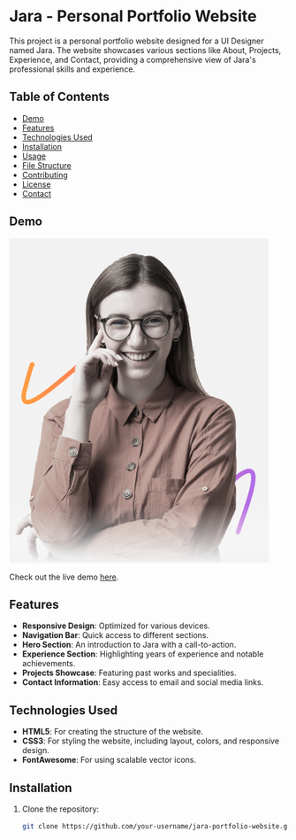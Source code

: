 # Jara - Personal Portfolio Website

This project is a personal portfolio website designed for a UI Designer named Jara. The website showcases various sections like About, Projects, Experience, and Contact, providing a comprehensive view of Jara's professional skills and experience.

## Table of Contents

- [Demo](#demo)
- [Features](#features)
- [Technologies Used](#technologies-used)
- [Installation](#installation)
- [Usage](#usage)
- [File Structure](#file-structure)
- [Contributing](#contributing)
- [License](#license)
- [Contact](#contact)

## Demo

![Website Preview](img/1.jpg)

Check out the live demo [here](#).

## Features

- **Responsive Design**: Optimized for various devices.
- **Navigation Bar**: Quick access to different sections.
- **Hero Section**: An introduction to Jara with a call-to-action.
- **Experience Section**: Highlighting years of experience and notable achievements.
- **Projects Showcase**: Featuring past works and specialities.
- **Contact Information**: Easy access to email and social media links.

## Technologies Used

- **HTML5**: For creating the structure of the website.
- **CSS3**: For styling the website, including layout, colors, and responsive design.
- **FontAwesome**: For using scalable vector icons.

## Installation

1. Clone the repository:
   ```bash
   git clone https://github.com/your-username/jara-portfolio-website.git
